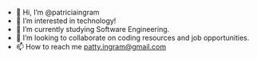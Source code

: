 - 👋 Hi, I’m @patriciaingram
- 👀 I’m interested in technology!
- 🌱 I’m currently studying Software Engineering.
- 💞️ I’m looking to collaborate on coding resources and job opportunities.
- 📫 How to reach me patty.ingram@gmail.com

<!---
patriciaingram/patriciaingram is a ✨ special ✨ repository because its `README.md` (this file) appears on your GitHub profile.
You can click the Preview link to take a look at your changes.
--->
